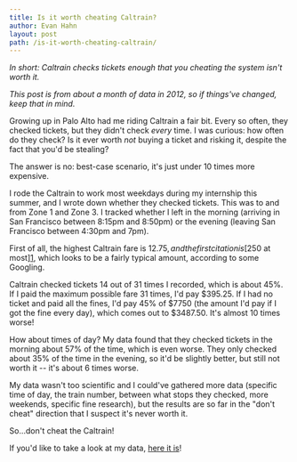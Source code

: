 ```yaml
---
title: Is it worth cheating Caltrain?
author: Evan Hahn
layout: post
path: /is-it-worth-cheating-caltrain/
---
```


_In short: Caltrain checks tickets enough that you cheating the system isn't worth it._

_This post is from about a month of data in 2012, so if things've changed, keep that in mind._

Growing up in Palo Alto had me riding Caltrain a fair bit. Every so often, they checked tickets, but they didn't check _every_ time. I was curious: how often do they check? Is it ever worth _not_ buying a ticket and risking it, despite the fact that you'd be stealing?

The answer is no: best-case scenario, it's just under 10 times more expensive.

I rode the Caltrain to work most weekdays during my internship this summer, and I wrote down whether they checked tickets. This was to and from Zone 1 and Zone 3. I tracked whether I left in the morning (arriving in San Francisco between 8:15pm and 8:50pm) or the evening (leaving San Francisco between 4:30pm and 7pm).

First of all, the highest Caltrain fare is $12.75, and the first citation is [$250 at most][1], which looks to be a fairly typical amount, according to some Googling.

Caltrain checked tickets 14 out of 31 times I recorded, which is about 45%. If I paid the maximum possible fare 31 times, I'd pay $395.25. If I had no ticket and paid all the fines, I'd pay 45% of $7750 (the amount I'd pay if I got the fine every day), which comes out to \$3487.50. It's almost 10 times worse!

How about times of day? My data found that they checked tickets in the morning about 57% of the time, which is even worse. They only checked about 35% of the time in the evening, so it'd be slightly better, but still not worth it -- it's about 6 times worse.

My data wasn't too scientific and I could've gathered more data (specific time of day, the train number, between what stops they checked, more weekends, specific fine research), but the results are so far in the "don't cheat" direction that I suspect it's never worth it.

So...don't cheat the Caltrain!

If you'd like to take a look at my data, [here it is][2]!

[1]: http://www.leginfo.ca.gov/cgi-bin/displaycode?section=pen&group=00001-01000&file=639-653.2
[2]: https://evanhahn.com/wp-content/uploads/2012/06/caltrain_data.txt
